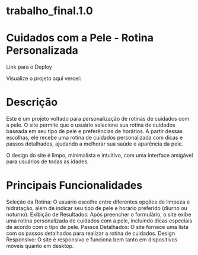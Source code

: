 # trabalho_final.1.0

# Cuidados com a Pele - Rotina Personalizada
Link para o Deploy

Visualize o projeto aqui
vercel: 

# Descrição
Este é um projeto voltado para personalização de rotinas de cuidados com a pele. O site permite que o usuário selecione sua rotina de cuidados baseada em seu tipo de pele e preferências de horários. A partir dessas escolhas, ele recebe uma rotina de cuidados personalizada com dicas e passos detalhados, ajudando a melhorar sua saúde e aparência da pele.

O design do site é limpo, minimalista e intuitivo, com uma interface amigável para usuários de todas as idades.

# Principais Funcionalidades
Seleção da Rotina: O usuário escolhe entre diferentes opções de limpeza e hidratação, além de indicar seu tipo de pele e horário preferido (diurno ou noturno).
Exibição de Resultados: Após preencher o formulário, o site exibe uma rotina personalizada de cuidados com a pele, incluindo dicas especiais de acordo com o tipo de pele.
Passos Detalhados: O site fornece uma lista com os passos detalhados para realizar a rotina de cuidados.
Design Responsivo: O site é responsivo e funciona bem tanto em dispositivos móveis quanto em desktop.